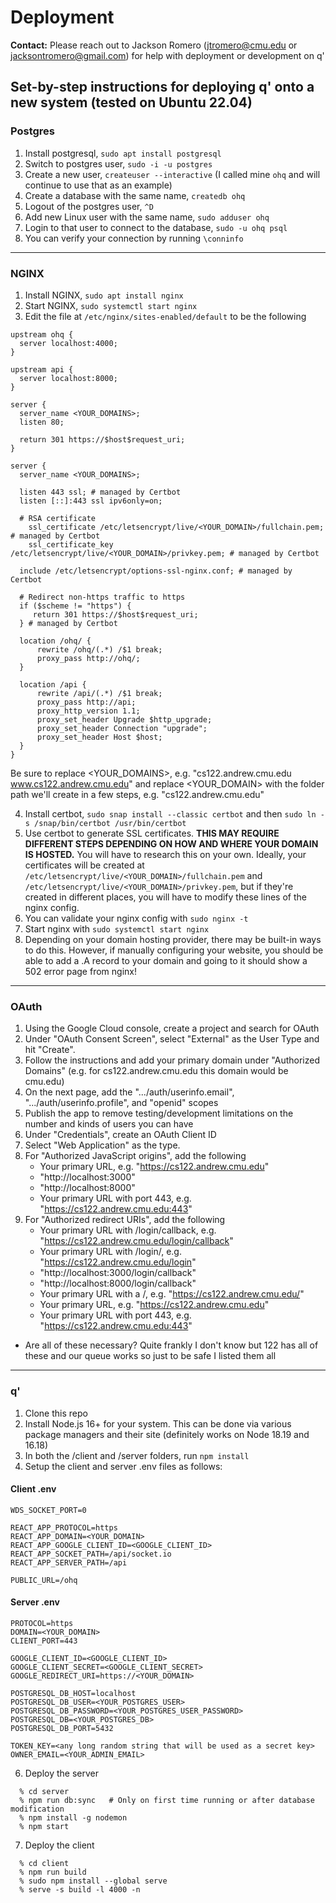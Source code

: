 # Deployment
**Contact:** Please reach out to Jackson Romero (<jtromero@cmu.edu> or <jacksontromero@gmail.com>) for help with deployment or development on q'

## Set-by-step instructions for deploying q' onto a new system (tested on Ubuntu 22.04)

### Postgres
  1. Install postgresql, `sudo apt install postgresql`
2. Switch to postgres user, `sudo -i -u postgres`
3. Create a new user, `createuser --interactive` (I called mine `ohq` and will continue to use that as an example)
4. Create a database with the same name, `createdb ohq`
5. Logout of the postgres user, `^D`
6. Add new Linux user with the same name, `sudo adduser ohq`
7. Login to that user to connect to the database, `sudo -u ohq psql`
8. You can verify your connection by running `\conninfo`

---

### NGINX
1. Install NGINX, `sudo apt install nginx`
2. Start NGINX, `sudo systemctl start nginx`
3. Edit the file at `/etc/nginx/sites-enabled/default` to be the following

```
upstream ohq {
  server localhost:4000;
}

upstream api {
  server localhost:8000;
}

server {
  server_name <YOUR_DOMAINS>;
  listen 80;

  return 301 https://$host$request_uri;
}

server {
  server_name <YOUR_DOMAINS>;

  listen 443 ssl; # managed by Certbot
  listen [::]:443 ssl ipv6only=on;

  # RSA certificate
    ssl_certificate /etc/letsencrypt/live/<YOUR_DOMAIN>/fullchain.pem; # managed by Certbot
    ssl_certificate_key /etc/letsencrypt/live/<YOUR_DOMAIN>/privkey.pem; # managed by Certbot

  include /etc/letsencrypt/options-ssl-nginx.conf; # managed by Certbot

  # Redirect non-https traffic to https
  if ($scheme != "https") {
     return 301 https://$host$request_uri;
  } # managed by Certbot

  location /ohq/ {
      rewrite /ohq/(.*) /$1 break;
      proxy_pass http://ohq/;
  }

  location /api {
      rewrite /api/(.*) /$1 break;
      proxy_pass http://api;
      proxy_http_version 1.1;
      proxy_set_header Upgrade $http_upgrade;
      proxy_set_header Connection "upgrade";
      proxy_set_header Host $host;
  }
}
```
Be sure to replace <YOUR_DOMAINS>, e.g. "cs122.andrew.cmu.edu www.cs122.andrew.cmu.edu" and replace <YOUR_DOMAIN> with the folder path we'll create in a few steps, e.g. "cs122.andrew.cmu.edu"

4. Install certbot, `sudo snap install --classic certbot` and then `sudo ln -s /snap/bin/certbot /usr/bin/certbot`
5. Use certbot to generate SSL certificates.  **THIS MAY REQUIRE DIFFERENT STEPS DEPENDING ON HOW AND WHERE YOUR DOMAIN IS HOSTED.** You will have to research this on your own.  Ideally, your certificates will be created at `/etc/letsencrypt/live/<YOUR_DOMAIN>/fullchain.pem` and `/etc/letsencrypt/live/<YOUR_DOMAIN>/privkey.pem`, but if they're created in different places, you will have to modify these lines of the nginx config.
6. You can validate your nginx config with `sudo nginx -t`
7. Start nginx with `sudo systemctl start nginx`
8. Depending on your domain hosting provider, there may be built-in ways to do this.  However, if manually configuring your website, you should be able to add a .A record to your domain and going to it should show a 502 error page from nginx!

---

### OAuth
1. Using the Google Cloud console, create a project and search for OAuth
2. Under "OAuth Consent Screen", select "External" as the User Type and hit "Create".
3. Follow the instructions and add your primary domain under "Authorized Domains" (e.g. for cs122.andrew.cmu.edu this domain would be cmu.edu)
4. On the next page, add the ".../auth/userinfo.email", ".../auth/userinfo.profile", and "openid" scopes
5. Publish the app to remove testing/development limitations on the number and kinds of users you can have
6. Under "Credentials", create an OAuth Client ID
7. Select "Web Application" as the type.
8. For "Authorized JavaScript origins", add the following
   - Your primary URL, e.g. "https://cs122.andrew.cmu.edu"
   - "http://localhost:3000"
   - "http://localhost:8000"
   - Your primary URL with port 443, e.g. "https://cs122.andrew.cmu.edu:443"
9. For "Authorized redirect URIs", add the following
   - Your primary URL with /login/callback, e.g. "https://cs122.andrew.cmu.edu/login/callback"
   - Your primary URL with /login/, e.g. "https://cs122.andrew.cmu.edu/login"
   - "http://localhost:3000/login/callback"
   - "http://localhost:8000/login/callback"
   - Your primary URL with a /, e.g. "https://cs122.andrew.cmu.edu/"
   - Your primary URL, e.g. "https://cs122.andrew.cmu.edu"
   - Your primary URL with port 443, e.g. "https://cs122.andrew.cmu.edu:443"

* Are all of these necessary?  Quite frankly I don't know but 122 has all of these and our queue works so just to be safe I listed them all

---

### q'
1. Clone this repo
2. Install Node.js 16+ for your system.  This can be done via various package managers and their site (definitely works on Node 18.19 and 16.18)
3. In both the /client and /server folders, run `npm install`
4. Setup the client and server .env files as follows:

#### Client .env
```
WDS_SOCKET_PORT=0

REACT_APP_PROTOCOL=https
REACT_APP_DOMAIN=<YOUR_DOMAIN>
REACT_APP_GOOGLE_CLIENT_ID=<GOOGLE_CLIENT_ID>
REACT_APP_SOCKET_PATH=/api/socket.io
REACT_APP_SERVER_PATH=/api

PUBLIC_URL=/ohq
```
#### Server .env
```
PROTOCOL=https
DOMAIN=<YOUR_DOMAIN>
CLIENT_PORT=443

GOOGLE_CLIENT_ID=<GOOGLE_CLIENT_ID>
GOOGLE_CLIENT_SECRET=<GOOGLE_CLIENT_SECRET>
GOOGLE_REDIRECT_URI=https://<YOUR_DOMAIN>

POSTGRESQL_DB_HOST=localhost
POSTGRESQL_DB_USER=<YOUR_POSTGRES_USER>
POSTGRESQL_DB_PASSWORD=<YOUR_POSTGRES_USER_PASSWORD>
POSTGRESQL_DB=<YOUR_POSTGRES_DB>
POSTGRESQL_DB_PORT=5432

TOKEN_KEY=<any long random string that will be used as a secret key>
OWNER_EMAIL=<YOUR_ADMIN_EMAIL>
```

6. Deploy the server
```
  % cd server
  % npm run db:sync   # Only on first time running or after database modification
  % npm install -g nodemon
  % npm start
```
7. Deploy the client
```
  % cd client
  % npm run build
  % sudo npm install --global serve
  % serve -s build -l 4000 -n
```

